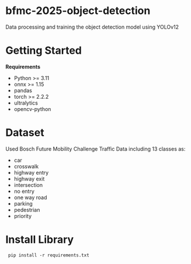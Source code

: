 # bfmc-2025-object-detection
Data processing and training the object detection model using YOLOv12
# Getting Started
**Requirements** 
+ Python >= 3.11
+ onnx >= 1.15
+ pandas
+ torch >= 2.2.2
+ ultralytics
+ opencv-python
# Dataset 
Used Bosch Future Mobility Challenge Traffic Data including 13 classes as: 
+ car
+ crosswalk
+ highway entry
+ highway exit
+ intersection
+ no entry
+ one way road
+ parking
+ pedestrian
+ priority
# Install Library 
``` pip install -r requirements.txt```
